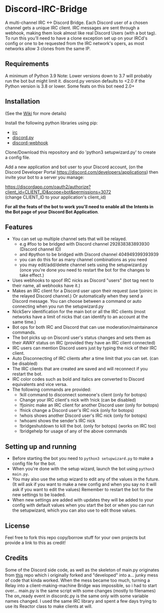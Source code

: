# Discord-IRC-Bridge
A multi-channel  IRC <-> Discord Bridge. Each Discord user of a chosen channel gets a unique IRC client. IRC messages are sent through a webhook, making them look almost like real Discord Users (with a bot tag).  
To run this you'll need to have a clone exception set up on your IRCd's config or one to be requested from the IRC network's opers, as most networks allow 3 clones from the same IP. 

## Requirements
A minimum of Python 3.9
Note: Lower versions down to 3.7 will probably run the bot but might limit it. 
discord.py version defaults to <2.0 if the Python version is 3.8 or lower.
Some feats on this bot need 2.0+

## Installation

(See the [Wiki](https://github.com/OrpheusGr/Discord-IRC-Bridge/wiki) for more details)

Install the following python libraries using pip:

- [irc](https://pypi.org/project/irc/)
- [discord.py](https://pypi.org/project/discord.py/) 
- [discord-webhook](https://pypi.org/project/discord-webhook/)

Clone/Download this repository and do 'python3 setupwizard.py' to create a config file.

Add a new application and bot user to your Discord account, (on the Discord Developer Portal https://discord.com/developers/applications) then invite your bot to a server you manage:

https://discordapp.com/oauth2/authorize?client_id=CLIENT_ID&scope=bot&permissions=3072  
(change CLIENT_ID to your application's client_id)

**For all the feats of the bot to work you'll need to enable all the Intents in the Bot page of your Discord Bot  Application**.

## Features

- You can set up multiple channel sets that will be relayed.
  - e.g #foo to be bridged with Discord channel 292838383893930 (Discord channel ID)
  - and #python to be bridged with Discord channel 404949399393939
  - you can do this for as many channel combinations as you need 
  - you may edit/add/delete channel sets using the setupwizard.py (once you're done you need to restart the bot for the changes to take effect.)
- Uses webhooks to spoof IRC nicks as Discord "users" (bot tag next to their name, all webhooks have it.)
- Makes an IRC client for a Discord user upon their request (use !joinirc in the relayed Discord channel.) Or automatically when they send a Discord message. You can choose between a command or auto connecting when you run the setupwizard.py
- NickServ identification for the main bot or all the IRC clients (most networks have a limit of nicks that can identify to an account at the same time.)
- Bot ops for both IRC and Discord that can use moderation/maintainance commands.
- The bot picks up on Discord user's status changes and sets them as their AWAY status on IRC (provided they have an IRC client connected)
- IRC users can mention Discord users just by typing the nick of their IRC client.
- Auto Disconnecting of IRC clients after a time limit that you can set. (can be disabled)
- The IRC clients that are created are saved and will reconnect if you restart the bot.
- IRC color codes such as bold and italics are converted to Discord equivalents and vice versa.
- The following commands are provided:
  - !kill command to disconnect someone's client (only for botops)
  - Change your IRC client's nick with !nick (can be disabled)
  - !fjoinirc make an IRC client for another Discord user (only for botops)
  - !fnick change a Discord user's IRC nick (only for botops)
  - !whois shows another Discord user's IRC nick (only for botops)
  - !whoami shows the sender's IRC nick
  - !bridgeshutdown to kill the bot. (only for botops) (works on IRC too)
  - !bridgehelp for usage of any of the above commands


## Setting up and running 
- Before starting the bot you need to `python3 setupwizard.py` to make a config file for the bot.
- When you're done with the setup wizard, launch the bot using `python3 main.py`.
- You may also use the setup wizard to edit any of the values in the future. (It will ask if you want to make a new config and when you say no it will ask if you want to edit the values) Remember to restart the bot for the new settings to be loaded.
- When new settings are added with updates they will be added to your config with default values when you start the bot or when you can run the setupwizard, which you can also use to edit those values.

## License

Feel free to fork this repo copy/borrow stuff for your own projects but provide a link to this as credit!


## Credits

Some of the Discord side code, as well as the skeleton of main.py originates from [this](https://github.com/milandamen/Discord-IRC-Python) repo which i originally forked and "developed" into a... junky mess of code that kinda worked.
When the mess became too much, turning a Relay into a client-making-machine Bridge was impossible, so i had to start over...
main.py is the same script with some changes (mostly to filenames)
The on_ready event in discordc.py is the same only with some variable names changed.
I used the same IRC library and spent a few days trying to use its Reactor class to make clients at will.
